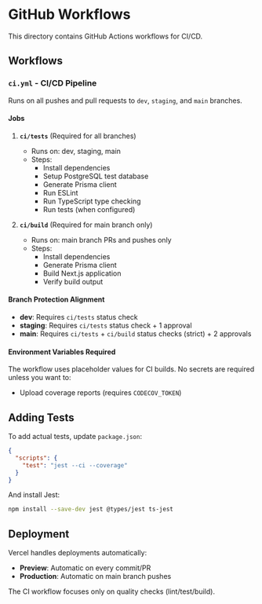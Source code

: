# GitHub Workflows

This directory contains GitHub Actions workflows for CI/CD.

## Workflows

### `ci.yml` - CI/CD Pipeline

Runs on all pushes and pull requests to `dev`, `staging`, and `main` branches.

#### Jobs

1. **`ci/tests`** (Required for all branches)
   - Runs on: dev, staging, main
   - Steps:
     - Install dependencies
     - Setup PostgreSQL test database
     - Generate Prisma client
     - Run ESLint
     - Run TypeScript type checking
     - Run tests (when configured)

2. **`ci/build`** (Required for main branch only)
   - Runs on: main branch PRs and pushes only
   - Steps:
     - Install dependencies
     - Generate Prisma client
     - Build Next.js application
     - Verify build output

#### Branch Protection Alignment

- **dev**: Requires `ci/tests` status check
- **staging**: Requires `ci/tests` status check + 1 approval
- **main**: Requires `ci/tests` + `ci/build` status checks (strict) + 2 approvals

#### Environment Variables Required

The workflow uses placeholder values for CI builds. No secrets are required unless you want to:
- Upload coverage reports (requires `CODECOV_TOKEN`)

## Adding Tests

To add actual tests, update `package.json`:

```json
{
  "scripts": {
    "test": "jest --ci --coverage"
  }
}
```

And install Jest:

```bash
npm install --save-dev jest @types/jest ts-jest
```

## Deployment

Vercel handles deployments automatically:
- **Preview**: Automatic on every commit/PR
- **Production**: Automatic on main branch pushes

The CI workflow focuses only on quality checks (lint/test/build).
